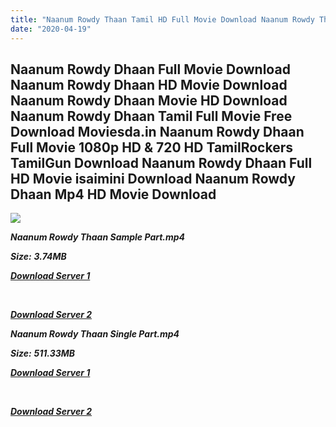 ```yaml
---
title: "Naanum Rowdy Thaan Tamil HD Full Movie Download Naanum Rowdy Thaan Tamil HD Movie Download"
date: "2020-04-19"
---
```


## Naanum Rowdy Dhaan Full Movie Download Naanum Rowdy Dhaan HD Movie Download Naanum Rowdy Dhaan Movie HD Download Naanum Rowdy Dhaan Tamil Full Movie Free Download Moviesda.in Naanum Rowdy Dhaan Full Movie 1080p HD & 720 HD TamilRockers TamilGun Download Naanum Rowdy Dhaan Full HD Movie isaimini Download Naanum Rowdy Dhaan Mp4 HD Movie Download

![](https://images.moviebuff.com/a2222cac-ede2-44ce-9cfc-443b1acce581?w=1000)

**_Naanum Rowdy Thaan Sample Part.mp4_**

**_Size:_** **_3.74MB_**  

**_[Download Server 1](http://s20.uptofiles.net//files/Tamil{300377c8a1a3ba2999b4bbe3381b1ea1a812b0b70d21946c68d529294a5c2999}202015{300377c8a1a3ba2999b4bbe3381b1ea1a812b0b70d21946c68d529294a5c2999}20Movies/Naanum{300377c8a1a3ba2999b4bbe3381b1ea1a812b0b70d21946c68d529294a5c2999}20Rowdy{300377c8a1a3ba2999b4bbe3381b1ea1a812b0b70d21946c68d529294a5c2999}20Dhaan{300377c8a1a3ba2999b4bbe3381b1ea1a812b0b70d21946c68d529294a5c2999}20(2015)/Naanum{300377c8a1a3ba2999b4bbe3381b1ea1a812b0b70d21946c68d529294a5c2999}20Rowdy{300377c8a1a3ba2999b4bbe3381b1ea1a812b0b70d21946c68d529294a5c2999}20Dhaan{300377c8a1a3ba2999b4bbe3381b1ea1a812b0b70d21946c68d529294a5c2999}20(640x360)/Naanum{300377c8a1a3ba2999b4bbe3381b1ea1a812b0b70d21946c68d529294a5c2999}20Rowdy{300377c8a1a3ba2999b4bbe3381b1ea1a812b0b70d21946c68d529294a5c2999}20Dhaan{300377c8a1a3ba2999b4bbe3381b1ea1a812b0b70d21946c68d529294a5c2999}20HD{300377c8a1a3ba2999b4bbe3381b1ea1a812b0b70d21946c68d529294a5c2999}20Sample.mp4)_**

**_[  
](http://s20.uptofiles.net//files/Tamil{300377c8a1a3ba2999b4bbe3381b1ea1a812b0b70d21946c68d529294a5c2999}202015{300377c8a1a3ba2999b4bbe3381b1ea1a812b0b70d21946c68d529294a5c2999}20Movies/Naanum{300377c8a1a3ba2999b4bbe3381b1ea1a812b0b70d21946c68d529294a5c2999}20Rowdy{300377c8a1a3ba2999b4bbe3381b1ea1a812b0b70d21946c68d529294a5c2999}20Dhaan{300377c8a1a3ba2999b4bbe3381b1ea1a812b0b70d21946c68d529294a5c2999}20(2015)/Naanum{300377c8a1a3ba2999b4bbe3381b1ea1a812b0b70d21946c68d529294a5c2999}20Rowdy{300377c8a1a3ba2999b4bbe3381b1ea1a812b0b70d21946c68d529294a5c2999}20Dhaan{300377c8a1a3ba2999b4bbe3381b1ea1a812b0b70d21946c68d529294a5c2999}20(640x360)/Naanum{300377c8a1a3ba2999b4bbe3381b1ea1a812b0b70d21946c68d529294a5c2999}20Rowdy{300377c8a1a3ba2999b4bbe3381b1ea1a812b0b70d21946c68d529294a5c2999}20Dhaan{300377c8a1a3ba2999b4bbe3381b1ea1a812b0b70d21946c68d529294a5c2999}20HD{300377c8a1a3ba2999b4bbe3381b1ea1a812b0b70d21946c68d529294a5c2999}20Sample.mp4)_**

**_[Download Server 2](http://s20.uptofiles.net//files/Tamil{300377c8a1a3ba2999b4bbe3381b1ea1a812b0b70d21946c68d529294a5c2999}202015{300377c8a1a3ba2999b4bbe3381b1ea1a812b0b70d21946c68d529294a5c2999}20Movies/Naanum{300377c8a1a3ba2999b4bbe3381b1ea1a812b0b70d21946c68d529294a5c2999}20Rowdy{300377c8a1a3ba2999b4bbe3381b1ea1a812b0b70d21946c68d529294a5c2999}20Dhaan{300377c8a1a3ba2999b4bbe3381b1ea1a812b0b70d21946c68d529294a5c2999}20(2015)/Naanum{300377c8a1a3ba2999b4bbe3381b1ea1a812b0b70d21946c68d529294a5c2999}20Rowdy{300377c8a1a3ba2999b4bbe3381b1ea1a812b0b70d21946c68d529294a5c2999}20Dhaan{300377c8a1a3ba2999b4bbe3381b1ea1a812b0b70d21946c68d529294a5c2999}20(640x360)/Naanum{300377c8a1a3ba2999b4bbe3381b1ea1a812b0b70d21946c68d529294a5c2999}20Rowdy{300377c8a1a3ba2999b4bbe3381b1ea1a812b0b70d21946c68d529294a5c2999}20Dhaan{300377c8a1a3ba2999b4bbe3381b1ea1a812b0b70d21946c68d529294a5c2999}20HD{300377c8a1a3ba2999b4bbe3381b1ea1a812b0b70d21946c68d529294a5c2999}20Sample.mp4)_**

**_Naanum Rowdy Thaan Single Part.mp4_**

**_Size:_** **_511.33MB_**

**_[Download Server 1](http://s20.uptofiles.net//files/Tamil{300377c8a1a3ba2999b4bbe3381b1ea1a812b0b70d21946c68d529294a5c2999}202015{300377c8a1a3ba2999b4bbe3381b1ea1a812b0b70d21946c68d529294a5c2999}20Movies/Naanum{300377c8a1a3ba2999b4bbe3381b1ea1a812b0b70d21946c68d529294a5c2999}20Rowdy{300377c8a1a3ba2999b4bbe3381b1ea1a812b0b70d21946c68d529294a5c2999}20Dhaan{300377c8a1a3ba2999b4bbe3381b1ea1a812b0b70d21946c68d529294a5c2999}20(2015)/Naanum{300377c8a1a3ba2999b4bbe3381b1ea1a812b0b70d21946c68d529294a5c2999}20Rowdy{300377c8a1a3ba2999b4bbe3381b1ea1a812b0b70d21946c68d529294a5c2999}20Dhaan{300377c8a1a3ba2999b4bbe3381b1ea1a812b0b70d21946c68d529294a5c2999}20(640x360)/Naanum{300377c8a1a3ba2999b4bbe3381b1ea1a812b0b70d21946c68d529294a5c2999}20Rowdy{300377c8a1a3ba2999b4bbe3381b1ea1a812b0b70d21946c68d529294a5c2999}20Dhaan{300377c8a1a3ba2999b4bbe3381b1ea1a812b0b70d21946c68d529294a5c2999}20HD.mp4)_**

**_[  
](http://s20.uptofiles.net//files/Tamil{300377c8a1a3ba2999b4bbe3381b1ea1a812b0b70d21946c68d529294a5c2999}202015{300377c8a1a3ba2999b4bbe3381b1ea1a812b0b70d21946c68d529294a5c2999}20Movies/Naanum{300377c8a1a3ba2999b4bbe3381b1ea1a812b0b70d21946c68d529294a5c2999}20Rowdy{300377c8a1a3ba2999b4bbe3381b1ea1a812b0b70d21946c68d529294a5c2999}20Dhaan{300377c8a1a3ba2999b4bbe3381b1ea1a812b0b70d21946c68d529294a5c2999}20(2015)/Naanum{300377c8a1a3ba2999b4bbe3381b1ea1a812b0b70d21946c68d529294a5c2999}20Rowdy{300377c8a1a3ba2999b4bbe3381b1ea1a812b0b70d21946c68d529294a5c2999}20Dhaan{300377c8a1a3ba2999b4bbe3381b1ea1a812b0b70d21946c68d529294a5c2999}20(640x360)/Naanum{300377c8a1a3ba2999b4bbe3381b1ea1a812b0b70d21946c68d529294a5c2999}20Rowdy{300377c8a1a3ba2999b4bbe3381b1ea1a812b0b70d21946c68d529294a5c2999}20Dhaan{300377c8a1a3ba2999b4bbe3381b1ea1a812b0b70d21946c68d529294a5c2999}20HD.mp4)_**

**_[Download Server 2](http://s20.uptofiles.net//files/Tamil{300377c8a1a3ba2999b4bbe3381b1ea1a812b0b70d21946c68d529294a5c2999}202015{300377c8a1a3ba2999b4bbe3381b1ea1a812b0b70d21946c68d529294a5c2999}20Movies/Naanum{300377c8a1a3ba2999b4bbe3381b1ea1a812b0b70d21946c68d529294a5c2999}20Rowdy{300377c8a1a3ba2999b4bbe3381b1ea1a812b0b70d21946c68d529294a5c2999}20Dhaan{300377c8a1a3ba2999b4bbe3381b1ea1a812b0b70d21946c68d529294a5c2999}20(2015)/Naanum{300377c8a1a3ba2999b4bbe3381b1ea1a812b0b70d21946c68d529294a5c2999}20Rowdy{300377c8a1a3ba2999b4bbe3381b1ea1a812b0b70d21946c68d529294a5c2999}20Dhaan{300377c8a1a3ba2999b4bbe3381b1ea1a812b0b70d21946c68d529294a5c2999}20(640x360)/Naanum{300377c8a1a3ba2999b4bbe3381b1ea1a812b0b70d21946c68d529294a5c2999}20Rowdy{300377c8a1a3ba2999b4bbe3381b1ea1a812b0b70d21946c68d529294a5c2999}20Dhaan{300377c8a1a3ba2999b4bbe3381b1ea1a812b0b70d21946c68d529294a5c2999}20HD.mp4)_**
